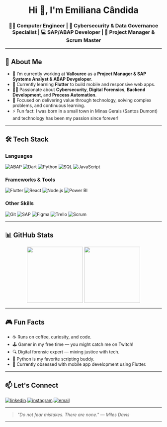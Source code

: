 <h1 align="center">Hi 👋, I'm Emiliana Cândida</h1>
<h3 align="center">👩‍💻 Computer Engineer | 🔐 Cybersecurity & Data Governance Specialist | 💻 SAP/ABAP Developer | 🎯 Project Manager & Scrum Master</h3>

---

## 🚀 About Me

- 🔭 I’m currently working at **Vallourec** as a **Project Manager & SAP Systems Analyst & ABAP Devgeloper**.
- 🌱 Currently learning **Flutter** to build mobile and responsive web apps.
- 👩‍💻 Passionate about **Cybersecurity**, **Digital Forensics**, **Backend Development**, and **Process Automation**.
- 🎯 Focused on delivering value through technology, solving complex problems, and continuous learning.
- ⚡ Fun fact: I was born in a small town in Minas Gerais (Santos Dumont) and technology has been my passion since forever!

---

## 🛠️ Tech Stack

### Languages
![ABAP](https://img.shields.io/badge/ABAP-002A3A?style=for-the-badge&logo=sap&logoColor=white)
![Dart](https://img.shields.io/badge/Dart-0175C2?style=for-the-badge&logo=dart&logoColor=white)
![Python](https://img.shields.io/badge/Python-3776AB?style=for-the-badge&logo=python&logoColor=white)
![SQL](https://img.shields.io/badge/SQL-025E8C?style=for-the-badge&logo=postgresql&logoColor=white)
![JavaScript](https://img.shields.io/badge/JavaScript-F7DF1E?style=for-the-badge&logo=javascript&logoColor=black)

### Frameworks & Tools
![Flutter](https://img.shields.io/badge/Flutter-02569B?style=for-the-badge&logo=flutter&logoColor=white)
![React](https://img.shields.io/badge/React-20232A?style=for-the-badge&logo=react&logoColor=61DAFB)
![Node.js](https://img.shields.io/badge/Node.js-339933?style=for-the-badge&logo=nodedotjs&logoColor=white)
![Power BI](https://img.shields.io/badge/Power%20BI-F2C811?style=for-the-badge&logo=powerbi&logoColor=black)

### Other Skills
![Git](https://img.shields.io/badge/Git-F05032?style=for-the-badge&logo=git&logoColor=white)
![SAP](https://img.shields.io/badge/SAP-0FAAFF?style=for-the-badge&logo=sap&logoColor=white)
![Figma](https://img.shields.io/badge/Figma-F24E1E?style=for-the-badge&logo=figma&logoColor=white)
![Trello](https://img.shields.io/badge/Trello-0052CC?style=for-the-badge&logo=trello&logoColor=white)
![Scrum](https://img.shields.io/badge/Scrum-6DB33F?style=for-the-badge&logo=scrum&logoColor=white)

---

## 📊 GitHub Stats

<div align="center">
  <img height="180em" src="https://github-readme-stats.vercel.app/api?username=emilianac&show_icons=true&theme=tokyonight&locale=en" />
  <img height="180em" src="https://github-readme-stats.vercel.app/api/top-langs/?username=emilianac&layout=compact&theme=tokyonight&locale=en" />
</div>

---

## 🎮 Fun Facts

- ☕ Runs on coffee, curiosity, and code.
- 🕹️ Gamer in my free time — you might catch me on Twitch!
- 🔍 Digital forensic expert — mixing justice with tech.
- 🐍 Python is my favorite scripting buddy.
- 📱 Currently obsessed with mobile app development using Flutter.

---

## 📫 Let's Connect

<p align="left">
  <a href="https://www.linkedin.com/in/emilianacandida/" target="blank">
    <img align="center" src="https://img.shields.io/badge/LinkedIn-0A66C2?style=for-the-badge&logo=linkedin&logoColor=white" alt="linkedin"/>
  </a>
  <a href="https://www.instagram.com/emilianacandida/" target="blank">
    <img align="center" src="https://img.shields.io/badge/Instagram-E4405F?style=for-the-badge&logo=instagram&logoColor=white" alt="instagram"/>
  </a>
  <a href="mailto:emilianacandida@gmail.com">
    <img align="center" src="https://img.shields.io/badge/Email-D14836?style=for-the-badge&logo=gmail&logoColor=white" alt="email"/>
  </a>
</p>

---

> *"Do not fear mistakes. There are none." — Miles Davis*

---
